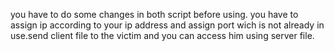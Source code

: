 you have to do some changes in both script before using. you have to assign ip according to your ip address and assign port wich is not already in use.send client file to the victim and you can access him using server file.
